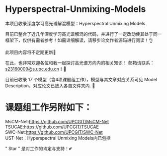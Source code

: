 # Hyperspectral-Unmixing-Models
本项目收录深度学习高光谱解混模型：Hyperspectral Unmixing Models

目前已整合了近几年深度学习高光谱解混的代码，并进行了一定改动使其处于同一框架下，仅供有需者参考！如需详细解读，请移步论文作者源码进行阅读！👌

此项目内容将不定期更新🤞

在此，也非常欢迎各位和我一起探讨高光谱方向内的相关知识！ 邮箱请联系：s23160009@s.upc.edu.cn！🤝

目前已收录 17 个模型（含4项课题组工作），模型与其文章对应关系可见 Model Description，对应论文已放入各自文件夹内. 🥳

# 课题组工作另附如下：
MsCM-Net:https://github.com/UPCGIT/MsCM-Net  
TSUCAE:https://github.com/UPCGIT/TSUCAE  
SWC-Net:https://github.com/UPCGIT/SWC-Net  
UST-Net：Hyperspectral Unmixing Models内已包括  

" Star " 是对工作的肯定与支持！💕
